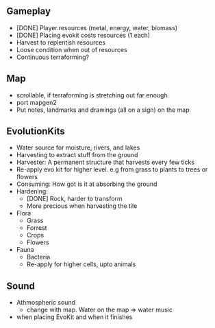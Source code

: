 
## Gameplay

* [DONE] Player.resources (metal, energy, water, biomass)
* [DONE] Placing evokit costs resources (1 each)
* Harvest to replentish resources
* Loose condition when out of resources
* Continuous terraforming?

## Map
* scrollable, if terraforming is stretching out far enough
* port mapgen2
* Put notes, landmarks and drawings (all on a sign) on the map

## EvolutionKits

* Water source for moisture, rivers, and lakes
* Harvesting to extract stuff from the ground
* Harvester: A permanent structure that harvests every few ticks
* Re-apply evo kit for higher level. e.g from grass to plants to trees or flowers
* Consuming: How got is it at absorbing the ground
* Hardening:
  * [DONE] Rock, harder to transform
  * More precious when harvesting the tile
* Flora
  * Grass
  * Forrest
  * Crops
  * Flowers
* Fauna
  * Bacteria
  * Re-apply for higher cells, upto animals

## Sound

* Athmospheric sound
  * change with map. Water on the map => water music
* when placing EvoKit and when it finishes


